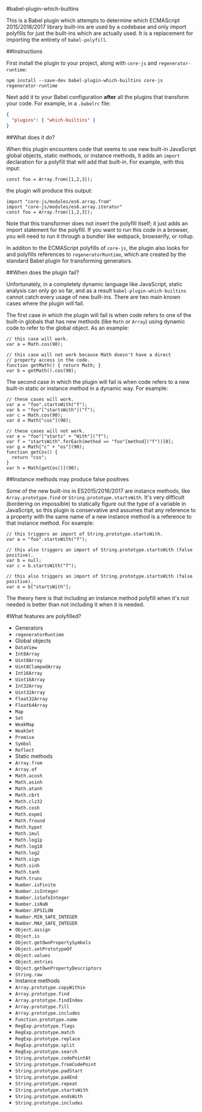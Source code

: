 #babel-plugin-which-builtins

This is a Babel plugin which attempts to determine which ECMAScript 2015/2016/2017
library built-ins are used by a codebase and only import polyfills for just the
built-ins which are actually used. It is a replacement for importing the
entirety of `babel-polyfill`.

##Instructions

First install the plugin to your project, along with `core-js` and `regenerator-runtime`:

```
npm install --save-dev babel-plugin-which-builtins core-js regenerator-runtime
```

Next add it to your Babel configuration **after** all the plugins that transform your
code. For example, in a `.babelrc` file:

```json
{
  "plugins": { "which-builtins" }
}
```

##What does it do?

When this plugin encounters code that seems to use new built-in JavaScript global
objects, static methods, or instance methods, it adds an `import` declaration
for a polyfill that will add that built-in. For example, with this input:

```
const foo = Array.from([1,2,3]);
```

the plugin will produce this output:

```
import "core-js/modules/es6.array.from"
import "core-js/modules/es6.array.iterator"
const foo = Array.from([1,2,3]);
```

Note that this transformer does not insert the polyfill itself; it just adds an
import statement for the polyfill. If you want to run this code in a browser, you
will need to run it through a bundler like webpack, browserify, or rollup.

In additon to the ECMAScript polyfills of `core-js`, the plugin also looks for
and polyfills references to `regeneratorRuntime`, which are created by the standard
Babel plugin for transforming generators.

##When does the plugin fail?

Unfortunately, in a completely dynamic language like JavaScript, static analysis
can only go so far, and as a result `babel-plugin-which-builtins` cannot catch
every usage of new built-ins. There are two main known cases where the plugin
will fail.

The first case in which the plugin will fail is when code refers to one of the
built-in globals that has new methods (like `Math` or `Array`) using dynamic code
to refer to the global object. As an example:

```
// this case will work.
var a = Math.cos(90);

// this case will not work because Math doesn't have a direct
// property access in the code.
function getMath() { return Math; }
var b = getMath().cos(90);
```

The second case in which the plugin will fail is when code refers to a new built-in
static or instance method in a dynamic way. For example:

```
// these cases will work.
var a = "foo".startsWith("f");
var b = "foo"["startsWith"]("f");
var c = Math.cos(90);
var d = Math["cos"](90);

// these cases will not work.
var e = "foo"["starts" + "With"]("f");
var f = "startsWith".forEach(method => "foo"[method]("f"))[0];
var g = Math["c" + "os"](90);
function getCos() {
  return "cos";
}
var h = Math[getCos()](90);
```

##Instance methods may produce false positives

Some of the new built-ins in ES2015/2016/2017 are instance methods, like
`Array.prototype.find` or `String.prototype.startsWith`. It's very difficult
(bordering on impossible) to statically figure out the type of a variable
in JavaScript, so this plugin is conservative and assumes that any reference to
a property with the same name of a new instance method is a reference to that
instance method. For example:

```
// this triggers an import of String.prototype.startsWith.
var a = "foo".startsWith("f");

// this also triggers an import of String.prototype.startsWith (false positive).
var b = null;
var c = b.startsWith("f");

// this also triggers an import of String.prototype.startsWith (false positive).
var e = b["startsWith"];
```

The theory here is that including an instance method polyfill when it's not
needed is better than not including it when it is needed.

#What features are polyfilled?
* Generators
 * `regeneratorRuntime`
* Global objects
 * `DataView`
 * `Int8Array`
 * `Uint8Array`
 * `Uint8ClampedArray`
 * `Int16Array`
 * `Uint16Array`
 * `Int32Array`
 * `Uint32Array`
 * `Float32Array`
 * `Float64Array`
 * `Map`
 * `Set`
 * `WeakMap`
 * `WeakSet`
 * `Promise`
 * `Symbol`
 * `Reflect`
* Static methods
 * `Array.from`
 * `Array.of`
 * `Math.acosh`
 * `Math.asinh`
 * `Math.atanh`
 * `Math.cbrt`
 * `Math.clz32`
 * `Math.cosh`
 * `Math.expm1`
 * `Math.fround`
 * `Math.hypot`
 * `Math.imul`
 * `Math.log1p`
 * `Math.log10`
 * `Math.log2`
 * `Math.sign`
 * `Math.sinh`
 * `Math.tanh`
 * `Math.trunc`
 * `Number.isFinite`
 * `Number.isInteger`
 * `Number.isSafeInteger`
 * `Number.isNaN`
 * `Number.EPSILON`
 * `Number.MIN_SAFE_INTEGER`
 * `Number.MAX_SAFE_INTEGER`
 * `Object.assign`
 * `Object.is`
 * `Object.getOwnPropertySymbols`
 * `Object.setPrototypeOf`
 * `Object.values`
 * `Object.entries`
 * `Object.getOwnPropertyDescriptors`
 * `String.raw`
* Instance methods
 * `Array.prototype.copyWithin`
 * `Array.prototype.find`
 * `Array.prototype.findIndex`
 * `Array.prototype.fill`
 * `Array.prototype.includes`
 * `Function.prototype.name`
 * `RegExp.prototype.flags`
 * `RegExp.prototype.match`
 * `RegExp.prototype.replace`
 * `RegExp.prototype.split`
 * `RegExp.prototype.search`
 * `String.prototype.codePointAt`
 * `String.prototype.fromCodePoint`
 * `String.prototype.padStart`
 * `String.prototype.padEnd`
 * `String.prototype.repeat`
 * `String.prototype.startsWith`
 * `String.prototype.endsWith`
 * `String.prototype.includes`
